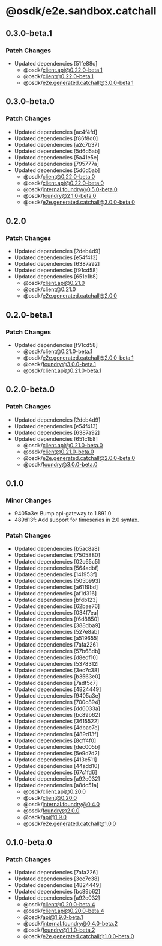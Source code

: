 # @osdk/e2e.sandbox.catchall

## 0.3.0-beta.1

### Patch Changes

- Updated dependencies [51fe88c]
  - @osdk/client.api@0.22.0-beta.1
  - @osdk/client@0.22.0-beta.1
  - @osdk/e2e.generated.catchall@3.0.0-beta.1

## 0.3.0-beta.0

### Patch Changes

- Updated dependencies [ac4f4fd]
- Updated dependencies [f86f8d0]
- Updated dependencies [a2c7b37]
- Updated dependencies [5d6d5ab]
- Updated dependencies [5a41e5e]
- Updated dependencies [795777a]
- Updated dependencies [5d6d5ab]
  - @osdk/client@0.22.0-beta.0
  - @osdk/client.api@0.22.0-beta.0
  - @osdk/internal.foundry@0.5.0-beta.0
  - @osdk/foundry@2.1.0-beta.0
  - @osdk/e2e.generated.catchall@3.0.0-beta.0

## 0.2.0

### Patch Changes

- Updated dependencies [2deb4d9]
- Updated dependencies [e54f413]
- Updated dependencies [6387a92]
- Updated dependencies [f91cd58]
- Updated dependencies [651c1b8]
  - @osdk/client.api@0.21.0
  - @osdk/client@0.21.0
  - @osdk/e2e.generated.catchall@2.0.0

## 0.2.0-beta.1

### Patch Changes

- Updated dependencies [f91cd58]
  - @osdk/client@0.21.0-beta.1
  - @osdk/e2e.generated.catchall@2.0.0-beta.1
  - @osdk/foundry@3.0.0-beta.1
  - @osdk/client.api@0.21.0-beta.1

## 0.2.0-beta.0

### Patch Changes

- Updated dependencies [2deb4d9]
- Updated dependencies [e54f413]
- Updated dependencies [6387a92]
- Updated dependencies [651c1b8]
  - @osdk/client.api@0.21.0-beta.0
  - @osdk/client@0.21.0-beta.0
  - @osdk/e2e.generated.catchall@2.0.0-beta.0
  - @osdk/foundry@3.0.0-beta.0

## 0.1.0

### Minor Changes

- 9405a3e: Bump api-gateway to 1.891.0
- 489d13f: Add support for timeseries in 2.0 syntax.

### Patch Changes

- Updated dependencies [b5ac8a8]
- Updated dependencies [7505880]
- Updated dependencies [02c65c5]
- Updated dependencies [564adbf]
- Updated dependencies [141953f]
- Updated dependencies [505b993]
- Updated dependencies [a6119bd]
- Updated dependencies [af1d316]
- Updated dependencies [bfdb123]
- Updated dependencies [62bae76]
- Updated dependencies [034f7ea]
- Updated dependencies [f6d8850]
- Updated dependencies [388dba9]
- Updated dependencies [527e8ab]
- Updated dependencies [a519655]
- Updated dependencies [7afa226]
- Updated dependencies [57b68db]
- Updated dependencies [d8edf10]
- Updated dependencies [5378312]
- Updated dependencies [3ec7c38]
- Updated dependencies [b3563e0]
- Updated dependencies [7adf5c7]
- Updated dependencies [4824449]
- Updated dependencies [9405a3e]
- Updated dependencies [700c894]
- Updated dependencies [dd6033a]
- Updated dependencies [bc89b62]
- Updated dependencies [3615522]
- Updated dependencies [4dbac7e]
- Updated dependencies [489d13f]
- Updated dependencies [8cff4f0]
- Updated dependencies [dec005b]
- Updated dependencies [5e9d7d2]
- Updated dependencies [413e511]
- Updated dependencies [44add10]
- Updated dependencies [67c1fd6]
- Updated dependencies [a92e032]
- Updated dependencies [a8dc51a]
  - @osdk/client.api@0.20.0
  - @osdk/client@0.20.0
  - @osdk/internal.foundry@0.4.0
  - @osdk/foundry@2.0.0
  - @osdk/api@1.9.0
  - @osdk/e2e.generated.catchall@1.0.0

## 0.1.0-beta.0

### Patch Changes

- Updated dependencies [7afa226]
- Updated dependencies [3ec7c38]
- Updated dependencies [4824449]
- Updated dependencies [bc89b62]
- Updated dependencies [a92e032]
  - @osdk/client@0.20.0-beta.4
  - @osdk/client.api@0.20.0-beta.4
  - @osdk/api@1.9.0-beta.1
  - @osdk/internal.foundry@0.4.0-beta.2
  - @osdk/foundry@1.1.0-beta.2
  - @osdk/e2e.generated.catchall@1.0.0-beta.0
